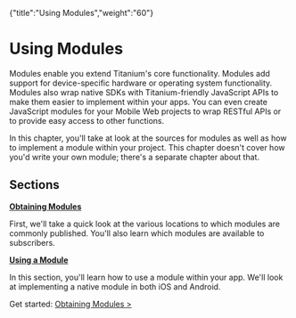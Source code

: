 {"title":"Using Modules","weight":"60"} 

# Using Modules

Modules enable you extend Titanium's core functionality. Modules add support for device-specific hardware or operating system functionality. Modules also wrap native SDKs with Titanium-friendly JavaScript APIs to make them easier to implement within your apps. You can even create JavaScript modules for your Mobile Web projects to wrap RESTful APIs or to provide easy access to other functions.

In this chapter, you'll take at look at the sources for modules as well as how to implement a module within your project. This chapter doesn't cover how you'd write your own module; there's a separate chapter about that.

## Sections

**[Obtaining Modules](/docs/appc/Titanium_SDK/Titanium_SDK_How-tos/Using_Modules/Obtaining_Modules/)**

First, we'll take a quick look at the various locations to which modules are commonly published. You'll also learn which modules are available to subscribers.

**[Using a Module](/docs/appc/Titanium_SDK/Titanium_SDK_How-tos/Using_Modules/Using_a_Module/)**

In this section, you'll learn how to use a module within your app. We'll look at implementing a native module in both iOS and Android.

Get started: [Obtaining Modules >](/docs/appc/Titanium_SDK/Titanium_SDK_How-tos/Using_Modules/Obtaining_Modules/)